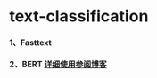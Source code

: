 # text-classification

#### 1、Fasttext

#### 2、BERT    [详细使用参阅博客](https://blog.csdn.net/qq_20989105/article/details/89492442)
